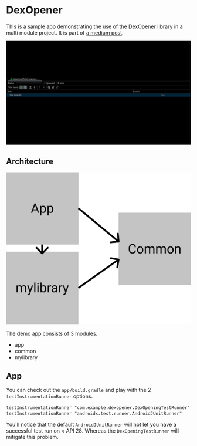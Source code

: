 # DexOpener
This is a sample app demonstrating the use of the [DexOpener](https://github.com/tmurakami/dexopener) library in a multi module project.
It is part of [a medium post](https://timrijckaert.medium.com/how-we-made-our-ui-tests-more-stable-with-mockk-and-dexopener-c78b02a86de).

![](.github/art/gif.gif)

## Architecture
![](.github/art/arch.png)

The demo app consists of 3 modules.
- app
- common
- mylibrary

## App

You can check out the `app/build.gradle` and play with the 2 `testInstrumentationRunner` options.

```
testInstrumentationRunner "com.example.dexopener.DexOpeningTestRunner"
testInstrumentationRunner "androidx.test.runner.AndroidJUnitRunner"
```

You'll notice that the default `AndroidJUnitRunner` will not let you have a successful test run on < API 28.
Whereas the `DexOpeningTestRunner` will mitigate this problem.
